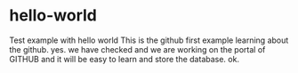 # hello-world
Test example with hello world
This is the github first example learning about the github.
yes. we have checked and we are working on the portal of GITHUB and it will be easy to learn and store the database.
ok.
